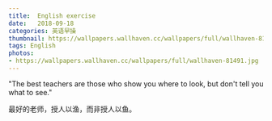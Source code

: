 ```yaml
---
title:  English exercise
date:   2018-09-18
categories: 英语早操
thumbnail: https://wallpapers.wallhaven.cc/wallpapers/full/wallhaven-81491.jpg
tags: English
photos:
- https://wallpapers.wallhaven.cc/wallpapers/full/wallhaven-81491.jpg
---
```


"The best teachers are those who show you where to look, but don't tell you what to see."
<p>最好的老师，授人以渔，而非授人以鱼。</p>
